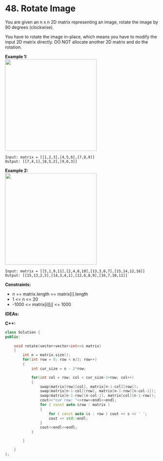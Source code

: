 # 48. Rotate Image
You are given an n x n 2D matrix representing an image, rotate the image by 90 degrees (clockwise).

You have to rotate the image in-place, which means you have to modify the input 2D matrix directly. DO NOT allocate another 2D matrix and do the rotation.

**Example 1:**<br>
<img src=https://user-images.githubusercontent.com/32319856/165879662-4960f0af-fd8e-4b53-b50e-2061e5e56aed.png width=300>

```
Input: matrix = [[1,2,3],[4,5,6],[7,8,9]]
Output: [[7,4,1],[8,5,2],[9,6,3]]
```
**Example 2:**<br>
<img src=https://user-images.githubusercontent.com/32319856/165879748-5a3dff77-849c-4772-a812-fd3f33485497.png width=300>

```
Input: matrix = [[5,1,9,11],[2,4,8,10],[13,3,6,7],[15,14,12,16]]
Output: [[15,13,2,5],[14,3,4,1],[12,6,8,9],[16,7,10,11]]
```
**Constraints:**
* n == matrix.length == matrix[i].length
* 1 <= n <= 20
* -1000 <= matrix[i][j] <= 1000

**IDEAs:**

**C++:**
```cpp
class Solution {
public:
    
    void rotate(vector<vector<int>>& matrix) 
    {
        int n = matrix.size();
        for(int row = 0; row < n/2; row++)
        {
            int cur_size = n - 2*row;

            for(int col = row; col < cur_size-1+row; col++)
            {
                swap(matrix[row][col], matrix[n-1-col][row]);
                swap(matrix[n-1-col][row], matrix[n-1-row][n-col-1]);
                swap(matrix[n-1-row][n-col-1], matrix[col][n-1-row]);
                cout<<"cur row: "<<row<<endl<<endl;
                for ( const auto &row : matrix )
                {
                    for ( const auto &s : row ) cout << s << ' ';
                    cout << std::endl;
                }
                cout<<endl<<endl;
            }

        }

    }
};
```
